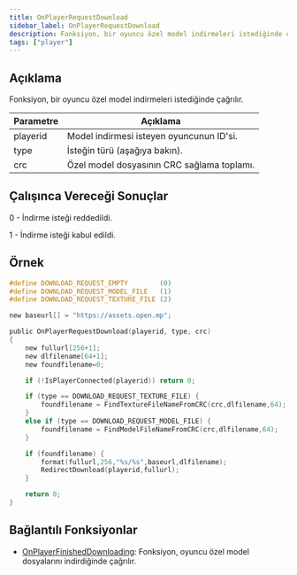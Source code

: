 ```yaml
---
title: OnPlayerRequestDownload
sidebar_label: OnPlayerRequestDownload
description: Fonksiyon, bir oyuncu özel model indirmeleri istediğinde çağrılır.
tags: ["player"]
---
```


<VersionWarnTR name='callback' version='SA-MP 0.3.DL R1' />

## Açıklama

Fonksiyon, bir oyuncu özel model indirmeleri istediğinde çağrılır.

| Parametre | Açıklama                                                 |
| --------- | -------------------------------------------------------- |
| playerid  | Model indirmesi isteyen oyuncunun ID'si.                 |
| type      | İsteğin türü (aşağıya bakın).                            |
| crc       | Özel model dosyasının CRC sağlama toplamı.               |

## Çalışınca Vereceği Sonuçlar

0 - İndirme isteği reddedildi.

1 - İndirme isteği kabul edildi.

## Örnek

```c
#define DOWNLOAD_REQUEST_EMPTY        (0)
#define DOWNLOAD_REQUEST_MODEL_FILE   (1)
#define DOWNLOAD_REQUEST_TEXTURE_FILE (2)

new baseurl[] = "https://assets.open.mp";

public OnPlayerRequestDownload(playerid, type, crc)
{
    new fullurl[256+1];
    new dlfilename[64+1];
    new foundfilename=0;

    if (!IsPlayerConnected(playerid)) return 0;

    if (type == DOWNLOAD_REQUEST_TEXTURE_FILE) {
        foundfilename = FindTextureFileNameFromCRC(crc,dlfilename,64);
    }
    else if (type == DOWNLOAD_REQUEST_MODEL_FILE) {
        foundfilename = FindModelFileNameFromCRC(crc,dlfilename,64);
    }

    if (foundfilename) {
        format(fullurl,256,"%s/%s",baseurl,dlfilename);
        RedirectDownload(playerid,fullurl);
    }

    return 0;
}
```

## Bağlantılı Fonksiyonlar

- [OnPlayerFinishedDownloading](OnPlayerFinishedDownloading): Fonksiyon, oyuncu özel model dosyalarını indirdiğinde çağrılır.
